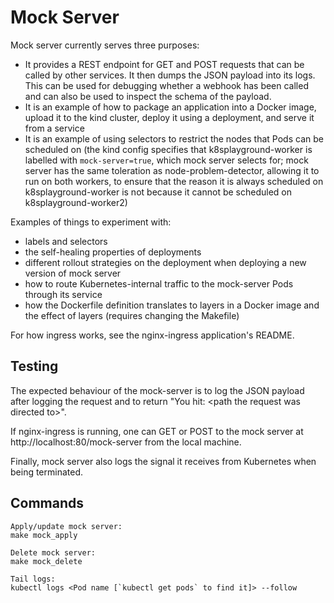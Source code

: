 # Mock Server
Mock server currently serves three purposes:

- It provides a REST endpoint for GET and POST requests that can be called by other services. It then dumps the JSON payload into its logs. This can be used for debugging whether a webhook has been called and can also be used to inspect the schema of the payload.
- It is an example of how to package an application into a Docker image, upload it to the kind cluster, deploy it using a deployment, and serve it from a service
- It is an example of using selectors to restrict the nodes that Pods can be scheduled on (the kind config specifies that k8splayground-worker is labelled with `mock-server=true`, which mock server selects for; mock server has the same toleration as node-problem-detector, allowing it to run on both workers, to ensure that the reason it is always scheduled on k8splayground-worker is not because it cannot be scheduled on k8splayground-worker2)

Examples of things to experiment with:

- labels and selectors
- the self-healing properties of deployments
- different rollout strategies on the deployment when deploying a new version of mock server
- how to route Kubernetes-internal traffic to the mock-server Pods through its service
- how the Dockerfile definition translates to layers in a Docker image and the effect of layers (requires changing the Makefile)

For how ingress works, see the nginx-ingress application's README.

## Testing
The expected behaviour of the mock-server is to log the JSON payload after logging the request and to return "You hit: \<path the request was directed to>".

If nginx-ingress is running, one can GET or POST to the mock server at http://localhost:80/mock-server from the local machine.

Finally, mock server also logs the signal it receives from Kubernetes when being terminated.

## Commands
```
Apply/update mock server:
make mock_apply

Delete mock server:
make mock_delete

Tail logs:
kubectl logs <Pod name [`kubectl get pods` to find it]> --follow
```
